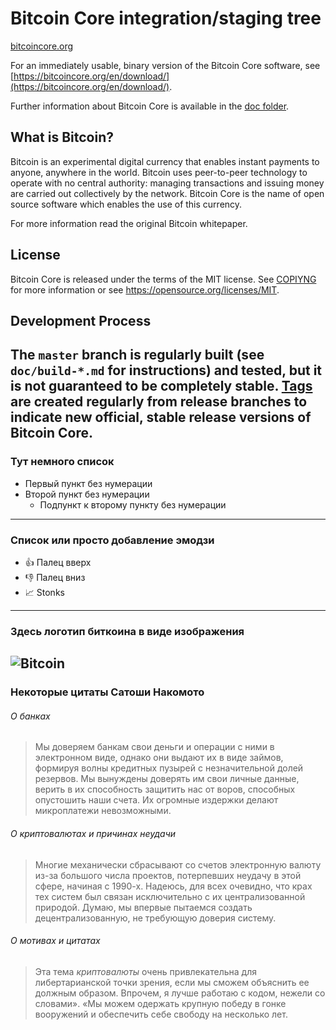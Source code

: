 # Bitcoin Core integration/staging tree

[bitcoincore.org](https://bitcoincore.org/)

For an immediately usable, binary version of the Bitcoin Core software, see [https://bitcoincore.org/en/download/](https://bitcoincore.org/en/download/).

Further information about Bitcoin Core is available in the [doc folder](https://github.com/bitcoin/bitcoin/blob/master/doc).

## What is Bitcoin?

Bitcoin is an experimental digital currency that enables instant payments to anyone, anywhere in the world. Bitcoin uses peer-to-peer technology to operate with no central authority: managing transactions and issuing money are carried out collectively by the network. Bitcoin Core is the name of open source software which enables the use of this currency.

For more information read the original Bitcoin whitepaper.

## License

Bitcoin Core is released under the terms of the MIT license. See [COPIYNG](https://github.com/bitcoin/bitcoin/blob/master/COPYING) for more information or see https://opensource.org/licenses/MIT.

## Development Process

The `master` branch is regularly built (see `doc/build-*.md` for instructions) and tested, but it is not guaranteed to be completely stable.
[Tags](https://github.com/bitcoin/bitcoin/tags) are created regularly from release branches to indicate new official, stable release versions of Bitcoin Core.
---

### Тут немного список

- Первый пункт без нумерации
- Второй пункт без нумерации
  - Подпункт к второму пункту без нумерации
---

### Список или просто добавление эмодзи

* :thumbsup: Палец вверх
* :thumbsdown: Палец вниз
* :chart_with_upwards_trend: Stonks
---

### Здесь логотип биткоина в виде изображения
![Bitcoin](https://image.shutterstock.com/image-photo/bitcoin-gold-coin-defocused-chart-600w-1897558246.jpg "Подсказка биткоин")
---

### Некоторые цитаты Сатоши Накомото

###### О банках
>Мы доверяем банкам свои деньги и операции с ними в электронном виде, однако они выдают их в виде займов, формируя волны кредитных пузырей с незначительной долей резервов. Мы вынуждены доверять им свои личные данные, верить в их способность защитить нас от воров, способных опустошить наши счета. Их огромные издержки делают микроплатежи невозможными.

###### О криптовалютах и причинах неудачи
>Многие механически сбрасывают со счетов электронную валюту из-за большого числа проектов, потерпевших неудачу в этой сфере, начиная с 1990-х. Надеюсь, для всех очевидно, что крах тех систем был связан исключительно с их централизованной природой. Думаю, мы впервые пытаемся создать децентрализованную, не требующую доверия систему.

###### О мотивах и цитатах
>Эта тема *криптовалюты* очень привлекательна для либертарианской точки зрения, если мы сможем объяснить ее должным образом. Впрочем, я лучше работаю с кодом, нежели со словами». «Мы можем одержать крупную победу в гонке вооружений и обеспечить себе свободу на несколько лет.
